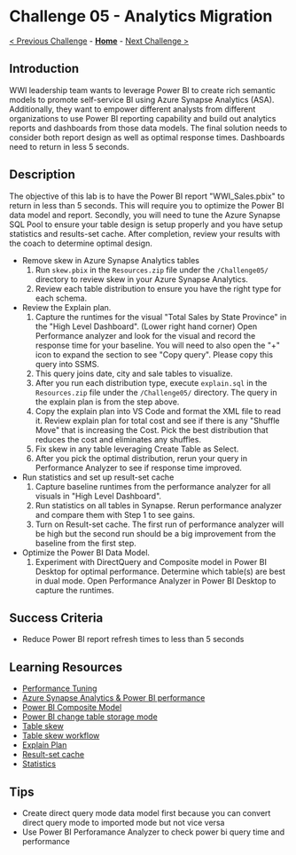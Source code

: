 # Challenge 05 - Analytics Migration

[< Previous Challenge](./Challenge-04.md) - **[Home](../README.md)** - [Next Challenge >](./Challenge-06.md)

## Introduction

WWI leadership team wants to leverage Power BI to create rich semantic models to promote self-service BI using Azure Synapse Analytics (ASA). Additionally, they want to empower different analysts from different organizations to use Power BI reporting capability and build out analytics reports and dashboards from those data models. The final solution needs to consider both report design as well as optimal response times.  Dashboards need to return in less 5 seconds.

## Description

The objective of this lab is to have the Power BI report "WWI_Sales.pbix" to return in less than 5 seconds.  This will require you to optimize the Power BI data model and report.  Secondly, you will need to tune the Azure Synapse SQL Pool to ensure your table design is setup properly and you have setup statistics and results-set cache.  After completion, review your results with the coach to determine optimal design.

- Remove skew in Azure Synapse Analytics tables
    1. Run `skew.pbix` in the `Resources.zip` file under the `/Challenge05/` directory to review skew in your Azure Synapse Analytics.  
    1. Review each table distribution to ensure you have the right type for each schema.  
- Review the Explain plan.    
    1. Capture the runtimes for the visual "Total Sales by State Province" in the "High Level Dashboard". (Lower right hand corner)  Open Performance analyzer and look for the visual and record the response time for your baseline.  You will need to also open the "+" icon to expand the section to see "Copy query".  Please copy this query into SSMS.
    1. This query joins date, city and sale tables to visualize.
    1. After you run each distribution type, execute `explain.sql` in the `Resources.zip` file under the `/Challenge05/` directory.  The query in the explain plan is from the step above.
    1. Copy the explain plan into VS Code and format the XML file to read it.  Review explain plan for total cost and see if there is any "Shuffle Move" that is increasing the Cost.  Pick the best distribution that reduces the cost and eliminates any shuffles.
    1. Fix skew in any table leveraging Create Table as Select.
    1. After you pick the optimal distribution, rerun your query in Performance Analyzer to see if response time improved.
- Run statistics and set up result-set cache
    1. Capture baseline runtimes from the performance analyzer for all visuals in "High Level Dashboard".
    1. Run statistics on all tables in Synapse.  Rerun performance analyzer and compare them with Step 1 to see gains.
    1. Turn on Result-set cache. The first run of performance analyzer will be high but the second run should be a big improvement from the baseline from the first step.
- Optimize the Power BI Data Model.
    1. Experiment with DirectQuery and Composite model in Power BI Desktop for optimal performance. Determine which table(s) are best in dual mode.  Open Performance Analyzer in Power BI Desktop to capture the runtimes.

## Success Criteria
- Reduce Power BI report refresh times to less than 5 seconds

## Learning Resources

- [Performance Tuning](https://medium.com/@ian.shchoy/azure-sql-data-warehouse-deep-dive-into-data-distribution-f4cf8f1e340a)
- [Azure Synapse Analytics & Power BI performance](https://www.jamesserra.com/archive/2019/12/azure-synapse-analytics-power-bi/)
- [Power BI Composite Model](https://docs.microsoft.com/en-us/power-bi/transform-model/desktop-composite-models)
- [Power BI change table storage mode](https://docs.microsoft.com/en-us/power-bi/transform-model/desktop-storage-mode)
- [Table skew](https://learn.microsoft.com/en-us/azure/synapse-analytics/sql-data-warehouse/sql-data-warehouse-tables-distribute?context=%2Fazure%2Fsynapse-analytics%2Fcontext%2Fcontext)
- [Table skew workflow](https://techcommunity.microsoft.com/t5/azure-synapse-analytics-blog/azure-synapse-analyzer-report-to-monitor-and-improve-azure/ba-p/3276960)
- [Explain Plan](https://docs.microsoft.com/en-us/sql/t-sql/queries/explain-transact-sql?view=azure-sqldw-latest)
- [Result-set cache](https://learn.microsoft.com/en-us/azure/synapse-analytics/sql-data-warehouse/performance-tuning-result-set-caching)
- [Statistics](https://learn.microsoft.com/en-us/azure/synapse-analytics/sql/develop-tables-statistics)

## Tips

- Create direct query mode data model first because you can convert direct query mode to imported mode but not vice versa 
- Use Power BI Perforamance Analyzer to check power bi query time and performance
